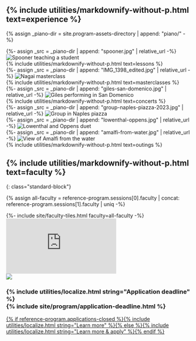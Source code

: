 <section id="splash-piano">
<div class="standard-block" markdown="1">

## {% include utilities/markdownify-without-p.html text=experience %}

{% assign _piano-dir = site.program-assets-directory | append: "piano/" -%}
<div class="image-copy">
<div class="image">
{%- assign _src = _piano-dir | append: "spooner.jpg" | relative_url -%}
<img src="{{ _src }}" data-jslghtbx="{{ _src }}" data-jslghtbx-group="a" alt="Spooner teaching a student" />
</div>
<div class="copy">{% include utilities/markdownify-without-p.html text=lessons %}</div>
</div>

<div class="image-copy right">
<div class="image">
{%- assign _src = _piano-dir | append: "IMG_1398_edited.jpg" | relative_url -%}
<img src="{{ _src }}" data-jslghtbx="{{ _src }}" data-jslghtbx-group="a" alt="Nagai masterclass" />
</div>
<div class="copy">{% include utilities/markdownify-without-p.html text=masterclasses %}</div>
</div>

<div class="image-copy">
<div class="image">
{%- assign _src = _piano-dir | append: "giles-san-domenico.jpg" | relative_url -%}
<img src="{{ _src }}" data-jslghtbx="{{ _src }}" data-jslghtbx-group="a"  alt="Giles performing in San Domenico" />
</div>
<div class="copy">{% include utilities/markdownify-without-p.html text=concerts %}</div>
</div>

<div class="image-copy right">
<div class="image">
{%- assign _src = _piano-dir | append: "group-naples-piazza-2023.jpg" | relative_url -%}
<img src="{{ _src }}" data-jslghtbx="{{ _src }}" data-jslghtbx-group="a" alt="Group in Naples piazza" />
</div>
<div class="image">
{%- assign _src = _piano-dir | append: "lowenthal-oppens.jpg" | relative_url -%}
<img src="{{ _src }}" data-jslghtbx="{{ _src }}" data-jslghtbx-group="a" alt="Lowenthal and Oppens duet" />
</div>
</div>

<div class="image-copy row">
<div class="image">
{%- assign _src = _piano-dir | append: "amalfi-from-water.jpg" | relative_url -%}
<img src="{{ _src }}" data-jslghtbx="{{ _src }}" data-jslghtbx-group="a" alt="View of Amalfi from the water" />
</div>
<div class="copy">{% include utilities/markdownify-without-p.html text=outings %}</div>
</div>

</div>
</section>

<section id="faculty" markdown="1">

## {% include utilities/markdownify-without-p.html text=faculty %}
{: class="standard-block"}

{% assign all-faculty = reference-program.sessions[0].faculty | concat: reference-program.sessions[1].faculty | uniq -%}
<div class="standard-block tiles front-of-brochure">
{%- include site/faculty-tiles.html faculty=all-faculty -%}
</div>
</section>

<section id="video">
    <iframe src="https://www.youtube.com/embed/dlnph4LxtrM?modestbranding=1" frameborder="0" allow="picture-in-picture" allowfullscreen></iframe>
</section>

<section id="learn" class="background-image-container parallax">
<img src="{{ site.program-assets-directory | append: 'piano/collage.jpg' | relative_url }}" />
<h3><span class="label">{% include utilities/localize.html string="Application deadline" %}</span><br/>{% include site/program/application-deadline.html %}</h3>
<a class="apply button" href="{{ apply-url }}">{% if reference-program.applications-closed %}{% include utilities/localize.html string="Learn more" %}{% else %}{% include utilities/localize.html string="Learn more & apply" %}{% endif %}</a>
</section>

<script>(() => { parallaxify("learn", 1.5); })();</script>